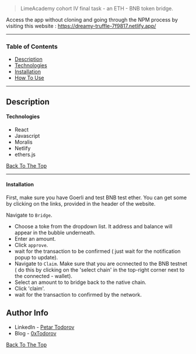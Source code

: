 > LimeAcademy cohort IV final task - an ETH - BNB token bridge.

Access the app without cloning and going through the NPM process by visiting this website : https://dreamy-truffle-7f9817.netlify.app/

---

### Table of Contents

- [Description](#description)
- [Technologies](#technologies)
- [Installation](#installation)
- [How To Use](#how-to-use)

---

## Description

#### Technologies

- React
- Javascript
- Moralis
- Netlify
- ethers.js

[Back To The Top](#read-me)

---

#### Installation

First, make sure you have Goerli and test BNB test ether. You can get some by clicking on the links, provided in the header of the website.

Navigate to `Bridge`.

- Choose a toke from the dropdown list. It address and balance will appear in the bubble underneath.
- Enter an amount.
- Click `approve`.
- wait for the transaction to be confirmed ( just wait for the notification popup to update).
- Navigate to `Claim`. Make sure that you are ocnnected to the BNB testnet ( do this by clicking on the 'select chain' in the top-right corner next to the connected - wallet).
- Select an amount to to bridge back to the native chain.
- Click 'claim'.
- wait for the transaction to confirmed by the network.

## Author Info

- LinkedIn - [Petar Todorov](https://www.linkedin.com/in/petargtodorov/)
- Blog - [0xTodorov](https://0xtodorov.hashnode.dev/)

[Back To The Top](#read-me-template)
